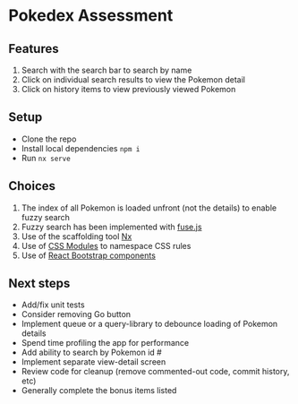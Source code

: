 # Pokedex Assessment

## Features

1. Search with the search bar to search by name
2. Click on individual search results to view the Pokemon detail
3. Click on history items to view previously viewed Pokemon

## Setup

- Clone the repo
- Install local dependencies `npm i`
- Run `nx serve`

## Choices

1. The index of all Pokemon is loaded unfront (not the details) to enable fuzzy search
1. Fuzzy search has been implemented with [fuse.js](https://fusejs.io/)
1. Use of the scaffolding tool [Nx](https://nx.dev/)
1. Use of [CSS Modules](https://github.com/gajus/react-css-modules) to namespace CSS rules
1. Use of [React Bootstrap components](https://react-bootstrap.github.io/)

## Next steps

- Add/fix unit tests 
- Consider removing Go button
- Implement queue or a query-library to debounce loading of Pokemon details
- Spend time profiling the app for performance
- Add ability to search by Pokemon id #
- Implement separate view-detail screen 
- Review code for cleanup (remove commented-out code, commit history, etc)
- Generally complete the bonus items listed
